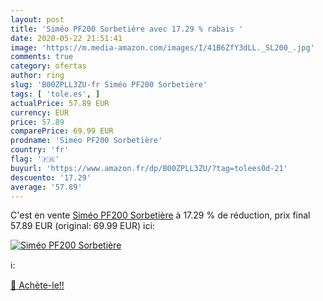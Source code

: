 ```yaml
---
layout: post
title: 'Siméo PF200 Sorbetière avec 17.29 % rabais '
date: 2020-05-22 21:51:41
image: 'https://m.media-amazon.com/images/I/41B6ZfY3dLL._SL200_.jpg'
comments: true
category: ofertas
author: ring
slug: 'B00ZPLL3ZU-fr Siméo PF200 Sorbetière'
tags: [ 'tole.es', ]
actualPrice: 57.89 EUR
currency: EUR
price: 57.89
comparePrice: 69.99 EUR
prodname: 'Siméo PF200 Sorbetière'
country: 'fr'
flag: '🇫🇷'
buyurl: 'https://www.amazon.fr/dp/B00ZPLL3ZU/?tag=tolees0d-21'
descuento: '17.29'
average: '57.89'
---
```


C'est en vente [Siméo PF200 Sorbetière](https://www.amazon.fr/dp/B00ZPLL3ZU/?tag=tolees0d-21)  à  17.29 % de réduction, prix final  57.89 EUR (original: 69.99 EUR) ici:

[![Siméo PF200 Sorbetière](https://m.media-amazon.com/images/I/41B6ZfY3dLL._SL200_.jpg)](https://www.amazon.fr/dp/B00ZPLL3ZU/?tag=tolees0d-21)

ℹ️:


[🛒 Achète-le!!](https://www.amazon.fr/dp/B00ZPLL3ZU/?tag=tolees0d-21)

